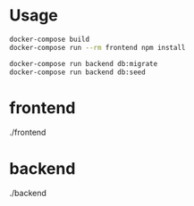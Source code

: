 # Usage
```bash
docker-compose build
docker-compose run --rm frontend npm install

docker-compose run backend db:migrate
docker-compose run backend db:seed
```

# frontend

./frontend

# backend

./backend
